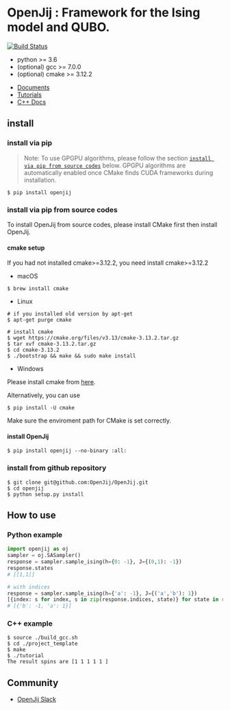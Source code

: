 # OpenJij : Framework for the Ising model and QUBO.

[![Build Status](https://travis-ci.org/OpenJij/OpenJij.svg?branch=master)](https://travis-ci.org/OpenJij/OpenJij)

* python >= 3.6
* (optional) gcc >= 7.0.0
* (optional) cmake >= 3.12.2

- [Documents](https://openjij.github.io/OpenJij_Documentation/build/html/)
- [Tutorials](https://openjij.github.io/OpenJijTutorial/build/html/index.html)
- [C++ Docs](https://openjij.github.io/OpenJij/html/index.html)

## install

### install via pip
> Note: To use GPGPU algorithms, please follow the section [`install via pip from source codes`](#install-via-pip-from-source-codes) below.
> GPGPU algorithms are automatically enabled once CMake finds CUDA frameworks during installation.
```
$ pip install openjij
```

### install via pip from source codes
To install OpenJij from source codes, please install CMake first then install OpenJij.

#### cmake setup

If you had not installed cmake>=3.12.2, you need install cmake>=3.12.2

* macOS
```
$ brew install cmake
```

* Linux
```
# if you installed old version by apt-get
$ apt-get purge cmake

# install cmake 
$ wget https://cmake.org/files/v3.13/cmake-3.13.2.tar.gz
$ tar xvf cmake-3.13.2.tar.gz
$ cd cmake-3.13.2
$ ./bootstrap && make && sudo make install 
```

* Windows

Please install cmake from [here](https://cmake.org/download/).

Alternatively, you can use
```
$ pip install -U cmake
```
Make sure the enviroment path for CMake is set correctly.

#### install OpenJij
```
$ pip install openjij --no-binary :all:
```

### install from github repository
```
$ git clone git@github.com:OpenJij/OpenJij.git
$ cd openjij
$ python setup.py install
```

## How to use

### Python example

```python
import openjij as oj
sampler = oj.SASampler()
response = sampler.sample_ising(h={0: -1}, J={(0,1): -1})
response.states
# [[1,1]]

# with indices
response = sampler.sample_ising(h={'a': -1}, J={('a','b'): 1})
[{index: s for index, s in zip(response.indices, state)} for state in response.states]
# [{'b': -1, 'a': 1}]
```

### C++ example

```
$ source ./build_gcc.sh
$ cd ./project_template
$ make
$ ./tutorial
The result spins are [1 1 1 1 1 ]
```

## Community

- [OpenJij Slack](https://join.slack.com/t/openjij/shared_invite/enQtNjQyMjIwMzMwNzA4LTQ5MWRjOWYxYmY1Nzk4YzdiYzlmZjIxYjhhMmMxZjAyMzE3MDc1ZWRkYmI1YjhkNjRlOTM1ODE0NTc5Yzk3ZDA)

